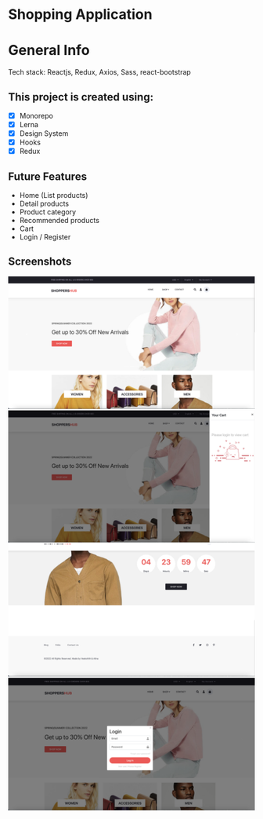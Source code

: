# Shopping Application

# General Info

Tech stack: Reactjs, Redux, Axios, Sass, react-bootstrap

## This project is created using:

- [x] Monorepo
- [x] Lerna
- [x] Design System
- [x] Hooks
- [x] Redux

## Future Features

- Home (List products)
- Detail products
- Product category
- Recommended products
- Cart
- Login / Register

## Screenshots

<img src="screen/Screenshot1.png">
<img src="screen/Screenshot2.png">
<img src="screen/Screenshot3.png">
<img src="screen/Screenshot4.png">
